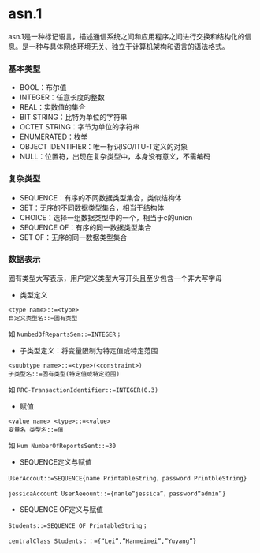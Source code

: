 # asn.1

asn.1是一种标记语言，描述通信系统之间和应用程序之间进行交换和结构化的信息。是一种与具体网络环境无关、独立于计算机架构和语言的语法格式。

### 基本类型

- BOOL：布尔值
- INTEGER：任意长度的整数
- REAL：实数值的集合
- BIT STRING：比特为单位的字符串
- OCTET STRING：字节为单位的字符串
- ENUMERATED：枚举
- OBJECT IDENTIFIER：唯一标识ISO/ITU-T定义的对象
- NULL：位置符，出现在复杂类型中，本身没有意义，不需编码

### 复杂类型

- SEQUENCE：有序的不同数据类型集合，类似结构体
- SET：无序的不同数据类型集合，相当于结构体
- CHOICE：选择一组数据类型中的一个，相当于c的union
- SEQUENCE OF：有序的同一数据类型集合
- SET OF：无序的同一数据类型集合

### 数据表示

固有类型大写表示，用户定义类型大写开头且至少包含一个非大写字母

- 类型定义     

```
<type name>::=<type>
自定义类型名::=固有类型
```

如     `Numbed3fRepartsSem::=INTEGER；`

- 子类型定义：将变量限制为特定值或特定范围

```
<suubtype name>::=<type>(<constraint>)
子类型名::=固有类型(特定值或特定范围)
```

如     `RRC-TransactionIdentifier::=INTEGER(0.3)`

- 赋值

```
<value name> <type>::=<value>
变量名 类型名::=值
```

如  `Hum NumberOfReportsSent::=30`



- SEQUENCE定义与赋值

`UserAccout::=SEQUENCE{name PrintableString，password PrintbleString}`

`jessicaAccount UserAeeount::={nanle“jessica”，password“admin”}`

- SEQUENCE OF定义与赋值

`Students::=SEQUENCE OF PrintableString；`

`centralClass Students：：={“Lei”,”Hanmeimei”,”Yuyang”}`


